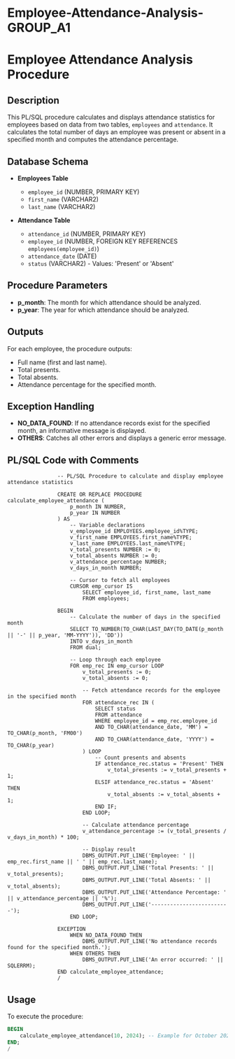 # Employee-Attendance-Analysis-GROUP_A1

# Employee Attendance Analysis Procedure

## Description
This PL/SQL procedure calculates and displays attendance statistics for employees based on data from two tables, `employees` and `attendance`. It calculates the total number of days an employee was present or absent in a specified month and computes the attendance percentage.

## Database Schema
- **Employees Table**
  - `employee_id` (NUMBER, PRIMARY KEY)
  - `first_name` (VARCHAR2)
  - `last_name` (VARCHAR2)
  
- **Attendance Table**
  - `attendance_id` (NUMBER, PRIMARY KEY)
  - `employee_id` (NUMBER, FOREIGN KEY REFERENCES `employees(employee_id)`)
  - `attendance_date` (DATE)
  - `status` (VARCHAR2) - Values: 'Present' or 'Absent'

## Procedure Parameters
- **p_month**: The month for which attendance should be analyzed.
- **p_year**: The year for which attendance should be analyzed.

## Outputs
For each employee, the procedure outputs:
- Full name (first and last name).
- Total presents.
- Total absents.
- Attendance percentage for the specified month.

## Exception Handling
- **NO_DATA_FOUND**: If no attendance records exist for the specified month, an informative message is displayed.
- **OTHERS**: Catches all other errors and displays a generic error message.
## PL/SQL Code with Comments

                    -- PL/SQL Procedure to calculate and display employee attendance statistics

                    CREATE OR REPLACE PROCEDURE calculate_employee_attendance (
                        p_month IN NUMBER,
                        p_year IN NUMBER
                    ) AS
                        -- Variable declarations
                        v_employee_id EMPLOYEES.employee_id%TYPE;
                        v_first_name EMPLOYEES.first_name%TYPE;
                        v_last_name EMPLOYEES.last_name%TYPE;
                        v_total_presents NUMBER := 0;
                        v_total_absents NUMBER := 0;
                        v_attendance_percentage NUMBER;
                        v_days_in_month NUMBER;
                        
                        -- Cursor to fetch all employees
                        CURSOR emp_cursor IS
                            SELECT employee_id, first_name, last_name
                            FROM employees;

                    BEGIN
                        -- Calculate the number of days in the specified month
                        SELECT TO_NUMBER(TO_CHAR(LAST_DAY(TO_DATE(p_month || '-' || p_year, 'MM-YYYY')), 'DD'))
                        INTO v_days_in_month
                        FROM dual;

                        -- Loop through each employee
                        FOR emp_rec IN emp_cursor LOOP
                            v_total_presents := 0;
                            v_total_absents := 0;

                            -- Fetch attendance records for the employee in the specified month
                            FOR attendance_rec IN (
                                SELECT status
                                FROM attendance
                                WHERE employee_id = emp_rec.employee_id
                                AND TO_CHAR(attendance_date, 'MM') = TO_CHAR(p_month, 'FM00')
                                AND TO_CHAR(attendance_date, 'YYYY') = TO_CHAR(p_year)
                            ) LOOP
                                -- Count presents and absents
                                IF attendance_rec.status = 'Present' THEN
                                    v_total_presents := v_total_presents + 1;
                                ELSIF attendance_rec.status = 'Absent' THEN
                                    v_total_absents := v_total_absents + 1;
                                END IF;
                            END LOOP;

                            -- Calculate attendance percentage
                            v_attendance_percentage := (v_total_presents / v_days_in_month) * 100;

                            -- Display result
                            DBMS_OUTPUT.PUT_LINE('Employee: ' || emp_rec.first_name || ' ' || emp_rec.last_name);
                            DBMS_OUTPUT.PUT_LINE('Total Presents: ' || v_total_presents);
                            DBMS_OUTPUT.PUT_LINE('Total Absents: ' || v_total_absents);
                            DBMS_OUTPUT.PUT_LINE('Attendance Percentage: ' || v_attendance_percentage || '%');
                            DBMS_OUTPUT.PUT_LINE('-------------------------');
                        END LOOP;

                    EXCEPTION
                        WHEN NO_DATA_FOUND THEN
                            DBMS_OUTPUT.PUT_LINE('No attendance records found for the specified month.');
                        WHEN OTHERS THEN
                            DBMS_OUTPUT.PUT_LINE('An error occurred: ' || SQLERRM);
                    END calculate_employee_attendance;
                    /

## Usage
To execute the procedure:
```sql
BEGIN
    calculate_employee_attendance(10, 2024); -- Example for October 2024
END;
/
